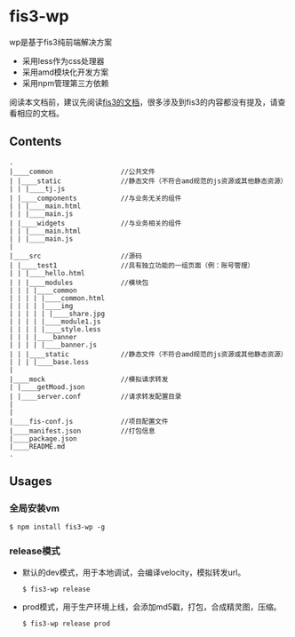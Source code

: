 # fis3-wp
wp是基于fis3纯前端解决方案

* 采用less作为css处理器
* 采用amd模块化开发方案
* 采用npm管理第三方依赖

阅读本文档前，建议先阅读[fis3的文档](http://fis.baidu.com/fis3/docs/beginning/intro.html)，很多涉及到fis3的内容都没有提及，请查看相应的文档。


## Contents

```
.
|____common					//公共文件
| |____static				//静态文件（不符合amd规范的js资源或其他静态资源）
| | |____tj.js
| |____components			//与业务无关的组件
| | |____main.html
| | |____main.js
| |____widgets				//与业务相关的组件
| | |____main.html
| | |____main.js
|
|____src					//源码
| |____test1				//具有独立功能的一组页面（例：账号管理）
| | |____hello.html
| | |____modules			//模块包
| | | |____common
| | | | |____common.html
| | | | |____img
| | | | | |____share.jpg
| | | | |____module1.js
| | | | |____style.less
| | | |____banner
| | | | |____banner.js
| | |____static				//静态文件（不符合amd规范的js资源或其他静态资源）
| | | |____base.less
|
|____mock					//模拟请求转发
| |____getMood.json
| |____server.conf			//请求转发配置目录
|
|
|____fis-conf.js			//项目配置文件
|____manifest.json			//打包信息
|____package.json			
|____README.md				
.
```

## Usages

### 全局安装vm

``` shell
$ npm install fis3-wp -g
```

### release模式
* 默认的dev模式，用于本地调试，会编译velocity，模拟转发url。

	``` shell
	$ fis3-wp release
	```
* prod模式，用于生产环境上线，会添加md5戳，打包，合成精灵图，压缩。

	``` shell
	$ fis3-wp release prod
	```

